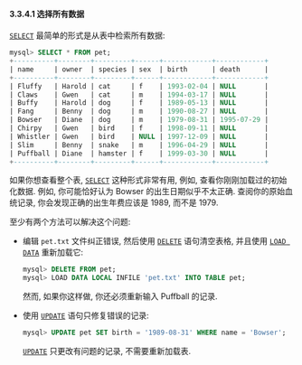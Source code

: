 #### 3.3.4.1 选择所有数据

[`SELECT`](https://dev.mysql.com/doc/refman/8.0/en/select.html) 最简单的形式是从表中检索所有数据:

```sql
mysql> SELECT * FROM pet;
+----------+--------+---------+------+------------+------------+
| name     | owner  | species | sex  | birth      | death      |
+----------+--------+---------+------+------------+------------+
| Fluffy   | Harold | cat     | f    | 1993-02-04 | NULL       |
| Claws    | Gwen   | cat     | m    | 1994-03-17 | NULL       |
| Buffy    | Harold | dog     | f    | 1989-05-13 | NULL       |
| Fang     | Benny  | dog     | m    | 1990-08-27 | NULL       |
| Bowser   | Diane  | dog     | m    | 1979-08-31 | 1995-07-29 |
| Chirpy   | Gwen   | bird    | f    | 1998-09-11 | NULL       |
| Whistler | Gwen   | bird    | NULL | 1997-12-09 | NULL       |
| Slim     | Benny  | snake   | m    | 1996-04-29 | NULL       |
| Puffball | Diane  | hamster | f    | 1999-03-30 | NULL       |
+----------+--------+---------+------+------------+------------+
```

如果你想查看整个表, [`SELECT`](https://dev.mysql.com/doc/refman/8.0/en/select.html) 这种形式非常有用, 例如, 查看你刚刚加载过的初始化数据. 例如, 你可能恰好认为 Bowser 的出生日期似乎不太正确. 查阅你的原始血统记录, 你会发现正确的出生年费应该是 1989, 而不是 1979.

至少有两个方法可以解决这个问题:

- 编辑 `pet.txt` 文件纠正错误, 然后使用 [`DELETE`](https://dev.mysql.com/doc/refman/8.0/en/delete.html) 语句清空表格, 并且使用 [`LOAD DATA`](https://dev.mysql.com/doc/refman/8.0/en/load-data.html) 重新加载它:
    ```sql
    mysql> DELETE FROM pet;
    mysql> LOAD DATA LOCAL INFILE 'pet.txt' INTO TABLE pet;
    ```
    然而, 如果你这样做, 你还必须重新输入 Puffball 的记录.

- 使用 [`UPDATE`](https://dev.mysql.com/doc/refman/8.0/en/update.html) 语句只修复错误的记录:
    ```sql
    mysql> UPDATE pet SET birth = '1989-08-31' WHERE name = 'Bowser';
    ```
    [`UPDATE`](https://dev.mysql.com/doc/refman/8.0/en/update.html) 只更改有问题的记录, 不需要重新加载表.